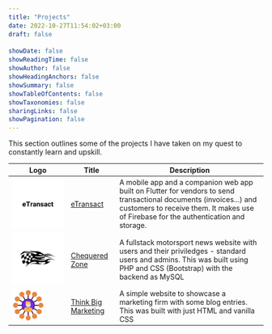 ```yaml
---
title: "Projects"
date: 2022-10-27T11:54:02+03:00
draft: false

showDate: false
showReadingTime: false
showAuthor: false
showHeadingAnchors: false
showSummary: false
showTableOfContents: false
showTaxonomies: false
sharingLinks: false
showPagination: false
---
```


This section outlines some of the projects I have taken on my quest to constantly learn and upskill.

<table>
    <thead>
        <tr>
            <th>Logo</th>
            <th>Title</th>
            <th>Description</th>
        </tr>
    </thead>
    <tbody>
         <tr>
            <td><img class="customEntitityAlbum" src="img/etransact-text-logo.png"/></td>
            <td><a target="_blank" href="https://github.com/insidemordecai/etransact/">eTransact</a></td>
            <td>A mobile app and a companion web app built on Flutter for vendors to send transactional documents (invoices...) and customers to receive them. It makes use of Firebase for the authentication and storage. </td>
        </tr>
         <tr>
            <td><img class="customEntitityAlbum" src="img/cz-logo.png"/></td>
            <td><a target="_blank" href="https://github.com/insidemordecai/chequered-zone/">Chequered Zone</a></td>
            <td>A fullstack motorsport news website with users and their priviledges - standard users and admins. This was built using PHP and CSS (Bootstrap) with the backend as MySQL</td>
        </tr>
         <tr>
            <td><img class="customEntitityAlbum" src="img/tbm-logo.png"/></td>
            <td><a target="_blank" href="https://github.com/insidemordecai/think-big-marketing/">Think Big Marketing</a></td>
            <td>A simple website to showcase a marketing firm with some blog entries. This was built with just HTML and vanilla CSS</td>
        </tr>
    </tbody>
</table>
